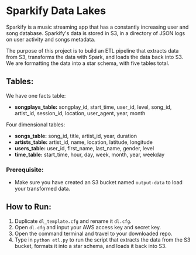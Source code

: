 # Sparkify Data Lakes

Sparkify is a music streaming app that has a constantly increasing user and song database. Sparkify's data is stored in S3, in a directory of JSON logs on user activity and songs metadata.

The purpose of this project is to build an ETL pipeline that extracts data from S3, transforms the data with Spark, and loads the data back into S3. We are formatting the data into a star schema, with five tables total.


## Tables:
We have one facts table:
* **songplays_table:** songplay_id, start_time, user_id, level, song_id, artist_id, session_id, location, user_agent, year, month

Four dimensional tables:
* **songs_table:** song_id, title, artist_id, year, duration
* **artists_table:** artist_id, name, location, latitude, longitude
* **users_table:** user_id, first_name, last_name, gender, level
* **time_table:** start_time, hour, day, week, month, year, weekday


### Prerequisite:
* Make sure you have created an S3 bucket named `output-data` to load your transformed data.

## How to Run:
1. Duplicate `dl_template.cfg` and rename it `dl.cfg`.
2. Open `dl.cfg` and input your AWS access key and secret key.
3. Open the command terminal and travel to your downloaded repo.
4. Type in `python etl.py` to run the script that extracts the data from the S3 bucket, formats it into a star schema, and loads it back into S3.


